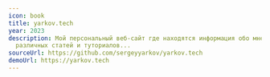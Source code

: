 ```yaml
---
icon: book
title: yarkov.tech
year: 2023
description: Мой персональный веб-сайт где находятся информация обо мне и список
  различных статей и туториалов...
sourceUrl: https://github.com/sergeyyarkov/yarkov.tech
demoUrl: https://yarkov.tech
---
```

